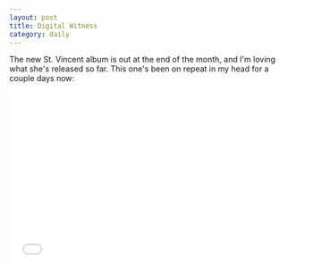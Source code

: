 ```yaml
---
layout: post
title: Digital Witness
category: daily
---
```

The new St. Vincent album is out at the end of the month, and I'm loving what she's released so far. This one's been on repeat in my head for a couple days now:
<div class="videowrapper"><span style="margin-top:20px;">
<iframe width="560" height="315" src="//www.youtube.com/embed/-7LsBjrqqHA" frameborder="0" allowfullscreen></iframe></span></div>
